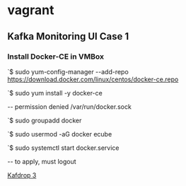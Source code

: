 # vagrant

## Kafka Monitoring UI Case 1


### Install Docker-CE in VMBox

`$ sudo yum-config-manager --add-repo https://download.docker.com/linux/centos/docker-ce.repo

`$ sudo yum install -y docker-ce

-- permission denied /var/run/docker.sock

`$ sudo groupadd docker

`$ sudo usermod -aG docker ecube

`$ sudo systemctl start docker.service

-- to apply, must logout


[Kafdrop 3](https://github.com/obsidiandynamics/kafdrop) 

